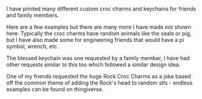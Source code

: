 I have printed many different custom croc charms and keychains for friends and family members. 

Here are a few examples but there are many more I have made not shown here. Typically the croc charms have random animals like the seals or pig, but I have also made some for engineering friends that would have a pi symbol, wrench, etc. 

The blessed keychain was one requested by a family member, I have had other requests similar to this too which followed a similar design idea.

One of my friends requested the huge Rock Croc Charms as a joke based off the common theme of adding the Rock's head to random stls - endless examples can be found on thingiverse. 
